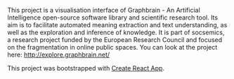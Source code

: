 
This project is a visualisation interface of Graphbrain - An Artificial Intelligence open-source software library and scientific research tool. Its aim is to facilitate automated meaning extraction and text understanding, as well as the exploration and inference of knowledge. It is part of socsemics, a research project funded by the European Research Council and focused on the fragmentation in online public spaces.
You can look at the project here: http://explore.graphbrain.net/

This project was bootstrapped with [Create React App](https://github.com/facebook/create-react-app).

